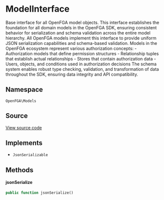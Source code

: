 # ModelInterface

Base interface for all OpenFGA model objects. This interface establishes the foundation for all domain models in the OpenFGA SDK, ensuring consistent behavior for serialization and schema validation across the entire model hierarchy. All OpenFGA models implement this interface to provide uniform JSON serialization capabilities and schema-based validation. Models in the OpenFGA ecosystem represent various authorization concepts: - Authorization models that define permission structures - Relationship tuples that establish actual relationships - Stores that contain authorization data - Users, objects, and conditions used in authorization decisions The schema system enables robust type checking, validation, and transformation of data throughout the SDK, ensuring data integrity and API compatibility.

## Namespace

`OpenFGA\Models`

## Source

[View source code](https://github.com/evansims/openfga-php/blob/main/src/Models/ModelInterface.php)

## Implements

* `JsonSerializable`

## Methods

#### jsonSerialize

```php
public function jsonSerialize()

```

